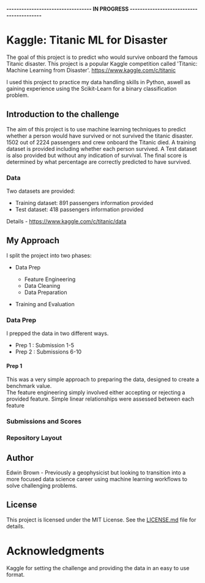 **---------------------------------- IN PROGRESS -----------------------------------------**

# Kaggle: Titanic ML for Disaster

The goal of this project is to predict who would survive onboard the famous Titanic disaster. This project is a popular Kaggle competition called 'Titanic: Machine Learning from Disaster'. https://www.kaggle.com/c/titanic 

I used this project to practice my data handling skills in Python, aswell as gaining experience using the Scikit-Learn for a binary classification problem. 



## Introduction to the challenge

The aim of this project is to use machine learning techniques to predict whether a person would have survived or not survived the titanic disaster. 1502 out of 2224 passengers and crew onboard the Titanic died. A training dataset is provided including whether each person survived. A Test dataset is also provided but without any indication of survival. The final score is determined by what percentage are correctly predicted to have survived. 

### Data

Two datasets are provided: 
- Training dataset: 891 passengers information provided
- Test dataset: 418 passengers information provided

Details - https://www.kaggle.com/c/titanic/data 

## My Approach 

I split the project into two phases: 
- Data Prep
  - Feature Engineering 
  - Data Cleaning
  - Data Preparation 
  
- Training and Evaluation 

### Data Prep 

I prepped the data in two different ways. 
- Prep 1 : Submission 1-5
- Prep 2 : Submissions 6-10

#### Prep 1
This was a very simple approach to preparing the data, designed to create a benchmark value.  
The feature engineering simply involved either accepting or rejecting a provided feature. Simple linear relationships were assessed between each feature 

### Submissions and Scores



### Repository Layout


## Author

Edwin Brown - Previously a geophysicist but looking to transition into a more focused data science career using machine learning workflows to solve challenging problems. 

## License

This project is licensed under the MIT License. See the [LICENSE.md](LICENSE.md) file for details. 

# Acknowledgments

Kaggle for setting the challenge and providing the data in an easy to use format. 
